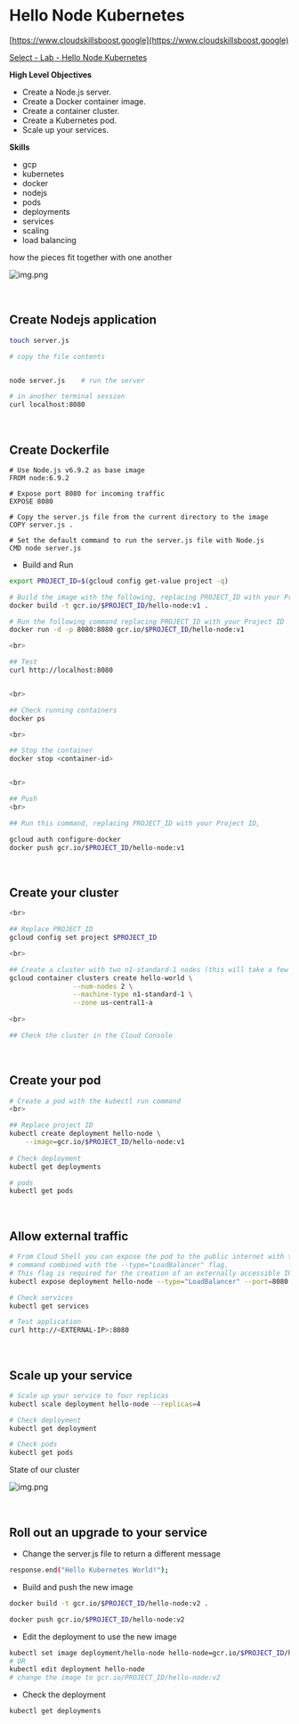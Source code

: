 # Hello Node Kubernetes

[https://www.cloudskillsboost.google](https://www.cloudskillsboost.google)

[Select - Lab -  Hello Node Kubernetes](https://www.cloudskillsboost.google/paths)


**High Level Objectives**
- Create a Node.js server.
- Create a Docker container image. 
- Create a container cluster. 
- Create a Kubernetes pod. 
- Scale up your services.


**Skills**
- gcp
- kubernetes
- docker
- nodejs
- pods
- deployments
- services
- scaling
- load balancing



how the pieces fit together with one another

![img.png](.images/moving-parts.png)


<br>

## Create Nodejs application

```bash
touch server.js

# copy the file contents


node server.js    # run the server

# in another terminal session 
curl localhost:8080
```

<br>

## Create Dockerfile

```Dockefile
# Use Node.js v6.9.2 as base image
FROM node:6.9.2

# Expose port 8080 for incoming traffic
EXPOSE 8080

# Copy the server.js file from the current directory to the image
COPY server.js .

# Set the default command to run the server.js file with Node.js
CMD node server.js
```

- Build and Run

```bash
export PROJECT_ID=$(gcloud config get-value project -q)

# Build the image with the following, replacing PROJECT_ID with your Project ID
docker build -t gcr.io/$PROJECT_ID/hello-node:v1 .

# Run the following command replacing PROJECT_ID with your Project ID
docker run -d -p 8080:8080 gcr.io/$PROJECT_ID/hello-node:v1

<br>

## Test
curl http://localhost:8080


<br>

## Check running containers
docker ps

<br>

## Stop the container
docker stop <container-id>


<br>

## Push
<br>

## Run this command, replacing PROJECT_ID with your Project ID,

gcloud auth configure-docker
docker push gcr.io/$PROJECT_ID/hello-node:v1
```

<br>

## Create your cluster

```bash
<br>

## Replace PROJECT_ID
gcloud config set project $PROJECT_ID

<br>

## Create a cluster with two n1-standard-1 nodes (this will take a few minutes to complete):
gcloud container clusters create hello-world \
                --num-nodes 2 \
                --machine-type n1-standard-1 \
                --zone us-central1-a
                
<br>

## Check the cluster in the Cloud Console
```

<br>

## Create your pod

```bash
# Create a pod with the kubectl run command
<br>

## Replace project ID
kubectl create deployment hello-node \
    --image=gcr.io/$PROJECT_ID/hello-node:v1
    
# Check deployment
kubectl get deployments

# pods
kubectl get pods

```

<br>

## Allow external traffic

```bash
# From Cloud Shell you can expose the pod to the public internet with the kubectl expose 
# command combined with the --type="LoadBalancer" flag. 
# This flag is required for the creation of an externally accessible IP
kubectl expose deployment hello-node --type="LoadBalancer" --port=8080

# Check services
kubectl get services

# Test application
curl http://<EXTERNAL-IP>:8080
```


<br>

## Scale up your service

```bash
# Scale up your service to four replicas
kubectl scale deployment hello-node --replicas=4

# Check deployment
kubectl get deployment

# Check pods
kubectl get pods

```


State of our cluster

![img.png](.images/state-of-cluster.png)


<br>

## Roll out an upgrade to your service

- Change the server.js file to return a different message

```bash
response.end("Hello Kubernetes World!");
```

- Build and push the new image

```bash
docker build -t gcr.io/$PROJECT_ID/hello-node:v2 .

docker push gcr.io/$PROJECT_ID/hello-node:v2
```

- Edit the deployment to use the new image

```bash
kubectl set image deployment/hello-node hello-node=gcr.io/$PROJECT_ID/hello-node:v2
# OR
kubectl edit deployment hello-node
# change the image to gcr.io/PROJECT_ID/hello-node:v2
```

- Check the deployment

```bash
kubectl get deployments
```



